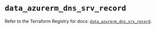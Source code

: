 # `data_azurerm_dns_srv_record`

Refer to the Terraform Registry for docs: [`data_azurerm_dns_srv_record`](https://registry.terraform.io/providers/hashicorp/azurerm/3.105.0/docs/data-sources/dns_srv_record).
